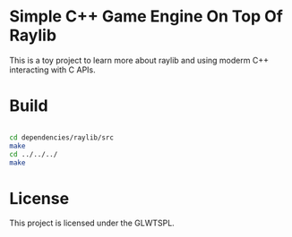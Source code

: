 # Simple C++ Game Engine On Top Of Raylib

This is a toy project to learn more about raylib and using moderm C++ interacting with C APIs.

# Build

```bash

cd dependencies/raylib/src
make
cd ../../../
make
```

# License

This project is licensed under the GLWTSPL.
